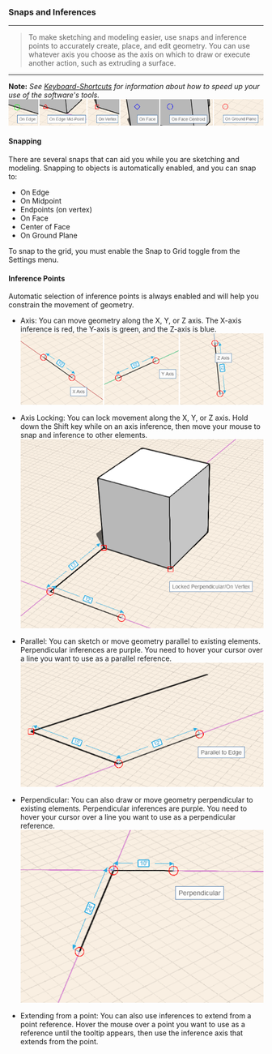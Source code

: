 ### Snaps and Inferences
---
> To make sketching and modeling easier, use snaps and inference points to accurately create, place, and edit geometry. You can use whatever axis you choose as the axis on which to draw or execute another action, such as extruding a surface.

---

**Note:** *See [Keyboard-Shortcuts](../Appendix/keyboard-shortcuts.md) for information about how to speed up your use of the software's tools.*
![](images/GUID-10AC3DDC-0BB3-4C3A-9BA3-4DE37FE97ADF-low.png)

#### Snapping

There are several snaps that can aid you while you are sketching and modeling. Snapping to objects is automatically enabled, and you can snap to:

* On Edge
* On Midpoint
* Endpoints (on vertex)
* On Face
* Center of Face
* On Ground Plane

To snap to the grid, you must enable the Snap to Grid toggle from the Settings menu.

#### Inference Points

Automatic selection of inference points is always enabled and will help you constrain the movement of geometry.

* Axis: You can move geometry along the X, Y, or Z axis. The X-axis inference is red, the Y-axis is green, and the Z-axis is blue.
![](images/GUID-DD1207BA-33C0-46B5-924E-E3B7AD4CBF1F-low.png)

* Axis Locking: You can lock movement along the X, Y, or Z axis. Hold down the Shift key while on an axis inference, then move your mouse to snap and inference to other elements.
![](images/GUID-004B3D60-83E4-402F-9080-6AA80441FCB3-low.png)

* Parallel: You can sketch or move geometry parallel to existing elements. Perpendicular inferences are purple. You need to hover your cursor over a line you want to use as a parallel reference.
![](images/GUID-63C305D6-8313-44A3-94F0-9A84199E2D86-low.png)

* Perpendicular: You can also draw or move geometry perpendicular to existing elements. Perpendicular inferences are purple. You need to hover your cursor over a line you want to use as a perpendicular reference.
![](images/GUID-116D4EA4-F84E-4796-8755-627A1149266B-low.png)

* Extending from a point: You can also use inferences to extend from a point reference. Hover the mouse over a point you want to use as a reference until the tooltip appears, then use the inference axis that extends from the point.